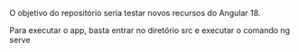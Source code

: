  O objetivo do repositório seria testar novos recursos do Angular 18.

 Para executar o app, basta entrar no diretório src e executar o comando ng serve
